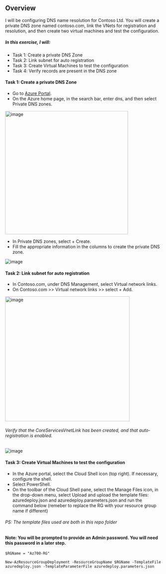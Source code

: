## Overview
I will be configuring DNS name resolution for Contoso Ltd. You will create a private DNS zone named contoso.com, link the VNets for registration and resolution, and then create two virtual machines and test the configuration.

##### In this exercise, I will:

- Task 1: Create a private DNS Zone
- Task 2: Link subnet for auto registration
- Task 3: Create Virtual Machines to test the configuration
- Task 4: Verify records are present in the DNS zone

#### Task 1: Create a private DNS Zone
- Go to [Azure Portal](https://portal.azure.com).
- On the Azure home page, in the search bar, enter dns, and then select Private DNS zones.

<img width="395" alt="image" src="https://github.com/user-attachments/assets/eaa65299-cfb3-4ecb-b2dc-9ae1f32c80a3" />

- In Private DNS zones, select + Create.
- Fill the appropriate information in the columns to create the private DNS zone.

![image](https://github.com/user-attachments/assets/b2f53023-5c65-4153-803b-d979be7cda60)

#### Task 2: Link subnet for auto registration
- In Contoso.com, under DNS Management, select Virtual network links.
- On Contoso.com >> Virtual network links >> select + Add.

<img width="400" alt="image" src="https://github.com/user-attachments/assets/3d5b5b7b-e5c4-44f5-97aa-bbc056f0e11d" />

###### Verify that the CoreServicesVnetLink has been created, and that auto-registration is enabled.

![image](https://github.com/user-attachments/assets/70101b31-1a1a-4507-9ccb-b7d4e67f0acd)

#### Task 3: Create Virtual Machines to test the configuration

- In the Azure portal, select the Cloud Shell icon (top right). If necessary, configure the shell.
- Select PowerShell.
- On the toolbar of the Cloud Shell pane, select the Manage Files icon, in the drop-down menu, select Upload and upload the template files: azuredeploy.json and azuredeploy.parameters.json and run the command below (remeber to replace the RG with your resource group name if different)
  
###### PS: The template files used are both in this repo folder

#### Note: You will be prompted to provide an Admin password. You will need this password in a later step.

```
$RGName = "Az700-RG"
   
New-AzResourceGroupDeployment -ResourceGroupName $RGName -TemplateFile azuredeploy.json -TemplateParameterFile azuredeploy.parameters.json
```


